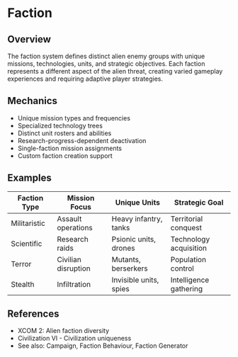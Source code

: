 # Faction

## Overview
The faction system defines distinct alien enemy groups with unique missions, technologies, units, and strategic objectives. Each faction represents a different aspect of the alien threat, creating varied gameplay experiences and requiring adaptive player strategies.

## Mechanics
- Unique mission types and frequencies
- Specialized technology trees
- Distinct unit rosters and abilities
- Research-progress-dependent deactivation
- Single-faction mission assignments
- Custom faction creation support

## Examples
| Faction Type | Mission Focus | Unique Units | Strategic Goal |
|--------------|---------------|--------------|----------------|
| Militaristic | Assault operations | Heavy infantry, tanks | Territorial conquest |
| Scientific | Research raids | Psionic units, drones | Technology acquisition |
| Terror | Civilian disruption | Mutants, berserkers | Population control |
| Stealth | Infiltration | Invisible units, spies | Intelligence gathering |

## References
- XCOM 2: Alien faction diversity
- Civilization VI - Civilization uniqueness
- See also: Campaign, Faction Behaviour, Faction Generator